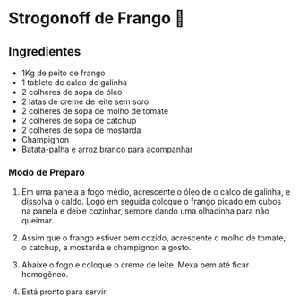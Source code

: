 # Strogonoff de Frango 🐔

## Ingredientes

- 1Kg de peito de frango
- 1 tablete de caldo de galinha
- 2 colheres de sopa de óleo
- 2 latas de creme de leite sem soro
- 2 colheres de sopa de molho de tomate
- 2 colheres de sopa de catchup
- 2 colheres de sopa de mostarda
- Champignon
- Batata-palha e arroz branco para acompanhar

### Modo de Preparo

1. Em uma panela a fogo médio, acrescente o óleo de o caldo de galinha, e dissolva o caldo. Logo em seguida coloque o frango picado em cubos na panela e deixe cozinhar, sempre dando uma olhadinha para não queimar.

2. Assim que o frango estiver bem cozido, acrescente o molho de tomate, o catchup, a mostarda e champignon a gosto.

3. Abaixe o fogo e coloque o creme de leite. Mexa bem até ficar homogêneo.

4. Está pronto para servir.
